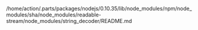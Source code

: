 /home/action/.parts/packages/nodejs/0.10.35/lib/node_modules/npm/node_modules/sha/node_modules/readable-stream/node_modules/string_decoder/README.md